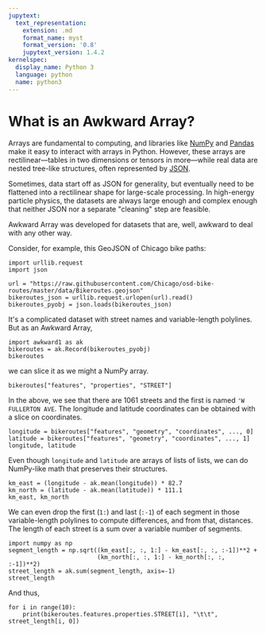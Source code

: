 ```yaml
---
jupytext:
  text_representation:
    extension: .md
    format_name: myst
    format_version: '0.8'
    jupytext_version: 1.4.2
kernelspec:
  display_name: Python 3
  language: python
  name: python3
---
```


What is an Awkward Array?
=========================

Arrays are fundamental to computing, and libraries like [NumPy](https://numpy.org/) and [Pandas](https://pandas.pydata.org/) make it easy to interact with arrays in Python. However, these arrays are rectilinear—tables in two dimensions or tensors in more—while real data are nested tree-like structures, often represented by [JSON](https://www.json.org/).

Sometimes, data start off as JSON for generality, but eventually need to be flattened into a rectilinear shape for large-scale processing. In high-energy particle physics, the datasets are always large enough and complex enough that neither JSON nor a separate "cleaning" step are feasible.

Awkward Array was developed for datasets that are, well, awkward to deal with any other way.

Consider, for example, this GeoJSON of Chicago bike paths:

```{code-cell}
import urllib.request
import json

url = "https://raw.githubusercontent.com/Chicago/osd-bike-routes/master/data/Bikeroutes.geojson"
bikeroutes_json = urllib.request.urlopen(url).read()
bikeroutes_pyobj = json.loads(bikeroutes_json)
```

It's a complicated dataset with street names and variable-length polylines. But as an Awkward Array,

```{code-cell}
import awkward1 as ak
bikeroutes = ak.Record(bikeroutes_pyobj)
bikeroutes
```

we can slice it as we might a NumPy array.

```{code-cell}
bikeroutes["features", "properties", "STREET"]
```

In the above, we see that there are 1061 streets and the first is named `'W FULLERTON AVE`. The longitude and latitude coordinates can be obtained with a slice on coordinates.

```{code-cell}
longitude = bikeroutes["features", "geometry", "coordinates", ..., 0]
latitude = bikeroutes["features", "geometry", "coordinates", ..., 1]
longitude, latitude
```

Even though `longitude` and `latitude` are arrays of lists of lists, we can do NumPy-like math that preserves their structures.

```{code-cell}
km_east = (longitude - ak.mean(longitude)) * 82.7
km_north = (latitude - ak.mean(latitude)) * 111.1
km_east, km_north
```

We can even drop the first (`1:`) and last (`:-1`) of each segment in those variable-length polylines to compute differences, and from that, distances. The length of each street is a sum over a variable number of segments.

```{code-cell}
import numpy as np
segment_length = np.sqrt((km_east[:, :, 1:] - km_east[:, :, :-1])**2 +
                         (km_north[:, :, 1:] - km_north[:, :, :-1])**2)
street_length = ak.sum(segment_length, axis=-1)
street_length
```

And thus,

```{code-cell}
for i in range(10):
    print(bikeroutes.features.properties.STREET[i], "\t\t", street_length[i, 0])
```


